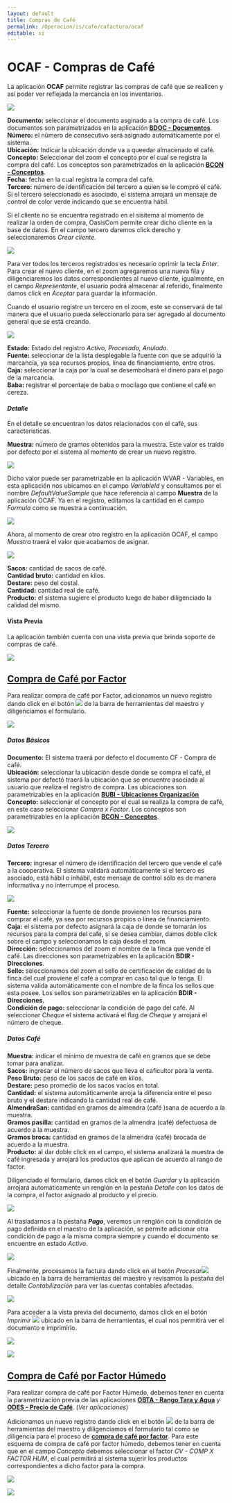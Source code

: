```yaml
---
layout: default
title: Compras de Café
permalink: /Operacion/is/cafe/cafactura/ocaf
editable: si
---
```


# OCAF - Compras de Café

La aplicación **OCAF** permite registrar las compras de café que se realicen y así poder ver reflejada la mercancía en los inventarios.  

![](ocaf.png)

**Documento:** seleccionar el documento asginado a la compra de café. Los documentos son parametrizados en la aplicación [**BDOC - Documentos**](http://docs.oasiscom.com/Operacion/common/bsistema/bdoc).  
**Número:** el número de consecutivo será asignado automáticamente por el sistema.  
**Ubicación:** Indicar la ubicación donde va a queedar almacenado el café.  
**Concepto:** Seleccionar del zoom el concepto por el cual se registra la compra del café. Los conceptos son parametrizados en la aplicación [**BCON - Conceptos**](http://docs.oasiscom.com/Operacion/common/bsistema/bcon).   
**Fecha:** fecha en la cual registra la compra del café.  
**Tercero:** número de identificación del tercero a quien se le compró el café. Si el tercero seleccionado es asociado, el sistema arrojará un mensaje de control de color verde indicando que se encuentra hábil.  

Si el cliente no se encuentra registrado en el sisitema al momento de realizar la orden de compra, OasisCom permite crear dicho cliente en la base de datos. En el campo tercero daremos click derecho y seleccionaremos _Crear cliente_.  

![](cliente.png)

Para ver todos los terceros registrados es necesario oprimir la tecla _Enter_. Para crear el nuevo cliente, en el zoom agregaremos una nueva fila y diligenciaremos los datos correspondientes al nuevo cliente, igualmente, en el campo _Representante_, el usuario podrá almacenar al referido, finalmente damos click en _Aceptar_ para guardar la información.  

Cuando el usuario registre un tercero en el zoom, este se conservará de tal manera que el usuario pueda seleccionarlo para ser agregado al documento general que se está creando.  

![](cliente1.png)

**Estado:** Estado del registro _Activo, Procesado, Anulado_.  
**Fuente:** seleccionar de la lista desplegable la fuente con que se adquirió la marcancía, ya sea recursos propios, línea de financiamiento, entre otros.  
**Caja:** seleccionar la caja por la cual se desembolsará el dinero para el pago de la marcancía.  
**Baba:** registrar el porcentaje de baba o mocilago que contiene el café en cereza.  

#### _Detalle_

En el detalle se encuentran los datos relacionados con el café, sus caracteristicas.  

**Muestra:** número de gramos obtenidos para la muestra. Este valor es traído por defecto por el sistema al momento de crear un nuevo registro.  

![](ocaf10.png)

 Dicho valor puede ser parametrizable en la aplicación WVAR - Variables, en esta aplicación nos ubicamos en el campo _VariableId_ y consultamos por el nombre _DefaultValueSample_ que hace referencia al campo **Muestra** de la aplicación OCAF. Ya en el registro, editamos la cantidad en el campo _Formula_ como se muestra a continuación.  

![](ocaf11.png)

Ahora, al momento de crear otro registro en la aplicación OCAF, el campo _Muestra_ traerá el valor que acabamos de asignar.  

![](ocaf12.png)

**Sacos:** cantidad de sacos de café.  
**Cantidad bruto:** cantidad en kilos.  
**Destare:** peso del costal.  
**Cantidad:** cantidad real de café.  
**Producto:** el sistema sugiere el producto luego de haber diligenciado la calidad del mismo.  

#### Vista Previa

La aplicación también cuenta con una vista previa que brinda soporte de compras de café.  

![](ocaf1.png)


## [Compra de Café por Factor](http://docs.oasiscom.com/Operacion/is/cafe/cafactura/ocaf#compra-de-café-por-factor)

Para realizar compra de café por Factor, adicionamos un nuevo registro dando click en el botón ![](+.png) de la barra de herramientas del maestro y diligenciamos el formulario.  

![](ocaf2.png)

##### _Datos Básicos_

**Documento:** El sistema traerá por defecto el documento CF - Compra de café.  
**Ubicación:** seleccionar la ubicación desde donde se compra el café, el sistema por defectó traerá la ubicación que se encuentre asociada al usuario que realiza el registro de compra. Las ubicaciones son parametrizables en la aplicación [**BUBI - Ubicaciones Organización**](http://docs.oasiscom.com/Operacion/common/borgan/bubi) 
**Concepto:** seleccionar el concepto por el cual se realiza la compra de café, en este caso seleccionar _Compra x Factor_. Los conceptos son parametrizables en la aplicación [**BCON - Conceptos**](http://docs.oasiscom.com/Operacion/common/bsistema/bcon).  

![](ocaf3.png)

##### _Datos Tercero_

**Tercero:** ingresar el número de identificación del tercero que vende el café a la cooperativa. El sistema validará automáticamente si el tercero es asociado, está hábil o inhábil, este mensaje de control sólo es de manera informativa y no interrumpe el proceso.  

![](ocaf4.png)

**Fuente:** seleccionar la fuente de donde provienen los recursos para comprar el café, ya sea por recursos propios o línea de financiamiento.  
**Caja:** el sistema por defecto asignará la caja de donde se tomarán los recursos para la compra del café, si se desea cambiar, damos doble click sobre el campo y seleccionamos la caja desde el zoom.  
**Dirección:** seleccionamos del zoom el nombre de la finca que vende el café. Las direcciones son parametrizables en la aplicación **BDIR - Direcciones**.  
**Sello:** seleccionamos del zoom el sello de certificación de calidad de la finca del cual proviene el café a comprar en caso tal que lo tenga. El sistema valida automáticamente con el nombre de la finca los sellos que esta posee. Los sellos son parametrizables en la aplicación **BDIR - Direcciones**.  
**Condición de pago:** seleccionar la condición de pago del café. Al seleccionar _Cheque_ el sistema activará el flag de _Cheque_ y arrojará el número de cheque.  

##### _Datos Café_

**Muestra:** indicar el mínimo de muestra de café en gramos que se debe tomar para analizar.  
**Sacos:** ingresar el número de sacos que lleva el caficultor para la venta.  
**Peso Bruto:** peso de los sacos de café en kilos.  
**Destare:** peso promedio de los sacos vacíos en total.  
**Cantidad:** el sistema automáticamente arroja la diferencia entre el peso bruto y el destare indicando la cantidad real de café.  
**AlmendraSan:** cantidad en gramos de almendra (café )sana de acuerdo a la muestra.  
**Gramos pasilla:** cantidad en gramos de la almendra (café) defectuosa de acuerdo a la muestra.  
**Gramos broca:** cantidad en gramos de la almendra (café) brocada de acuerdo a la muestra.  
**Producto:** al dar doble click en el campo, el sistema analizará la muestra de café ingresada y arrojará los productos que aplican de acuerdo al rango de factor.  

Diligenciado el formulario, damos click en el botón _Guardar_ y la aplicación arrojará automáticamente un renglón en la pestaña _Detalle_ con los datos de la compra, el factor asignado al producto y el precio.  

![](ocaf5.png)

Al trasladarnos a la pestaña _**Pago**_, veremos un renglón con la condición de pago definida en el maestro de la aplicación, se permite adicionar otra condición de pago a la misma compra siempre y cuando el documento se encuentre en estado _Activo_.  

![](ocaf6.png)

Finalmente, procesamos la factura dando click en el botón _Procesar_![](procesar.png) ubicado en la barra de herramientas del maestro y revisamos la pestaña del detalle _Contabilización_ para ver las cuentas contables afectadas.  

![](ocaf7.png)

Para acceder a la vista previa del documento, damos click en el botón _Imprimir_ ![](impresion.png) ubicado en la barra de herramientas, el cual nos permitirá ver el documento e imprimirlo.  

![](ocaf8.png)  


![](ocaf9.png)

## [Compra de Café por Factor Húmedo](http://docs.oasiscom.com/Operacion/is/cafe/cafactura/ocaf#compra-de-café-por-factor-húmedo)

Para realizar compra de café por Factor Húmedo, debemos tener en cuenta la parametrización previa de las aplicaciones [**OBTA - Rango Tara y Agua**](http://docs.oasiscom.com/Operacion/is/cafe/caprecio/obta) y [**ODES - Precio de Café**](http://docs.oasiscom.com/Operacion/scm/compras/oprecio/odes). (_Ver aplicaciones_)

Adicionamos un nuevo registro dando click en el botón ![](+.png) de la barra de herramientas del maestro y diligenciamos el formulario tal como se diligencia para el proceso de [**compra de café por factor**](http://docs.oasiscom.com/Operacion/is/cafe/cafactura/ocaf#compra-de-café-por-factor). Para este esquema de compra de café por factor húmedo, debemos tener en cuenta que en el campo _Concepto_ debemos seleccionar el factor _CV - COMP X FACTOR HUM_, el cual permitirá al sistema sujerir los productos correspondientes a dicho factor para la compra.  


![](ocaf13.png)

![](ocaf14.png)